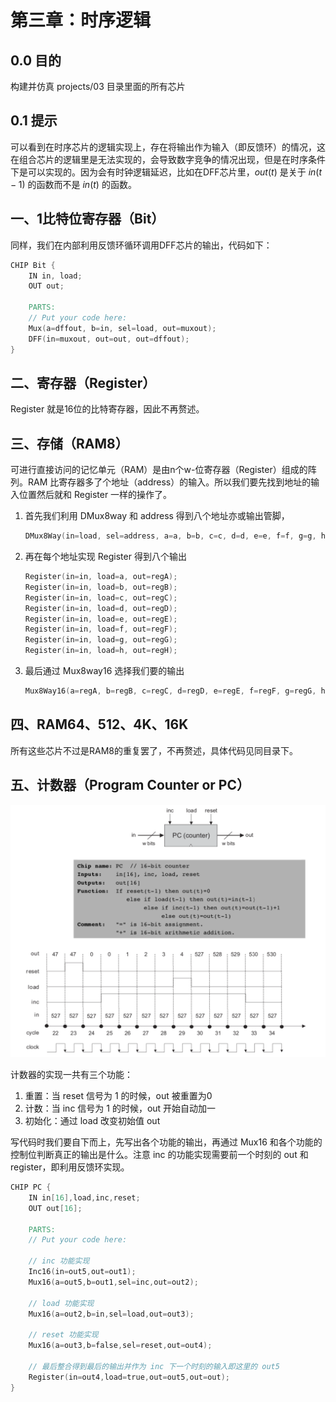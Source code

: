 # 第三章：时序逻辑

## 0.0 目的

构建并仿真 projects/03 目录里面的所有芯片

## 0.1 提示

可以看到在时序芯片的逻辑实现上，存在将输出作为输入（即反馈环）的情况，这在组合芯片的逻辑里是无法实现的，会导致数字竞争的情况出现，但是在时序条件下是可以实现的。因为会有时钟逻辑延迟，比如在DFF芯片里，$out(t)$ 是关于 $in(t-1)$ 的函数而不是 $in(t)$ 的函数。

## 一、1比特位寄存器（Bit）

同样，我们在内部利用反馈环循环调用DFF芯片的输出，代码如下：

```verilog
CHIP Bit {
    IN in, load;
    OUT out;

    PARTS:
    // Put your code here:
    Mux(a=dffout, b=in, sel=load, out=muxout);
    DFF(in=muxout, out=out, out=dffout);
}
```

## 二、寄存器（Register）

Register 就是16位的比特寄存器，因此不再赘述。

## 三、存储（RAM8）

可进行直接访问的记忆单元（RAM）是由n个w-位寄存器（Register）组成的阵列。RAM 比寄存器多了个地址（address）的输入。所以我们要先找到地址的输入位置然后就和 Register 一样的操作了。

1. 首先我们利用 DMux8way 和 address 得到八个地址亦或输出管脚，

   ```verilog
   DMux8Way(in=load, sel=address, a=a, b=b, c=c, d=d, e=e, f=f, g=g, h=h);
   ```
2. 再在每个地址实现 Register 得到八个输出

   ```verilog
   Register(in=in, load=a, out=regA);
   Register(in=in, load=b, out=regB);
   Register(in=in, load=c, out=regC);
   Register(in=in, load=d, out=regD);
   Register(in=in, load=e, out=regE); 
   Register(in=in, load=f, out=regF);
   Register(in=in, load=g, out=regG);
   Register(in=in, load=h, out=regH);
   ```
3. 最后通过 Mux8way16 选择我们要的输出

   ```verilog
   Mux8Way16(a=regA, b=regB, c=regC, d=regD, e=regE, f=regF, g=regG, h=regH, sel=address, out=out);
   ```

## 四、RAM64、512、4K、16K

所有这些芯片不过是RAM8的重复罢了，不再赘述，具体代码见同目录下。

## 五、计数器（Program Counter or PC）

![1695533204938](image/03_log_中文/1695533204938.png)

计数器的实现一共有三个功能：

1. 重置：当 reset 信号为 1 的时候，out 被重置为0
2. 计数：当 inc 信号为 1 的时候，out 开始自动加一
3. 初始化：通过 load 改变初始值 out

写代码时我们要自下而上，先写出各个功能的输出，再通过 Mux16 和各个功能的控制位判断真正的输出是什么。注意 inc 的功能实现需要前一个时刻的 out 和 register，即利用反馈环实现。

```verilog
CHIP PC {
    IN in[16],load,inc,reset;
    OUT out[16];

    PARTS:
    // Put your code here:

    // inc 功能实现
    Inc16(in=out5,out=out1);
    Mux16(a=out5,b=out1,sel=inc,out=out2);

    // load 功能实现
    Mux16(a=out2,b=in,sel=load,out=out3);

    // reset 功能实现
    Mux16(a=out3,b=false,sel=reset,out=out4);

    // 最后整合得到最后的输出并作为 inc 下一个时刻的输入即这里的 out5
    Register(in=out4,load=true,out=out5,out=out);
}

```
